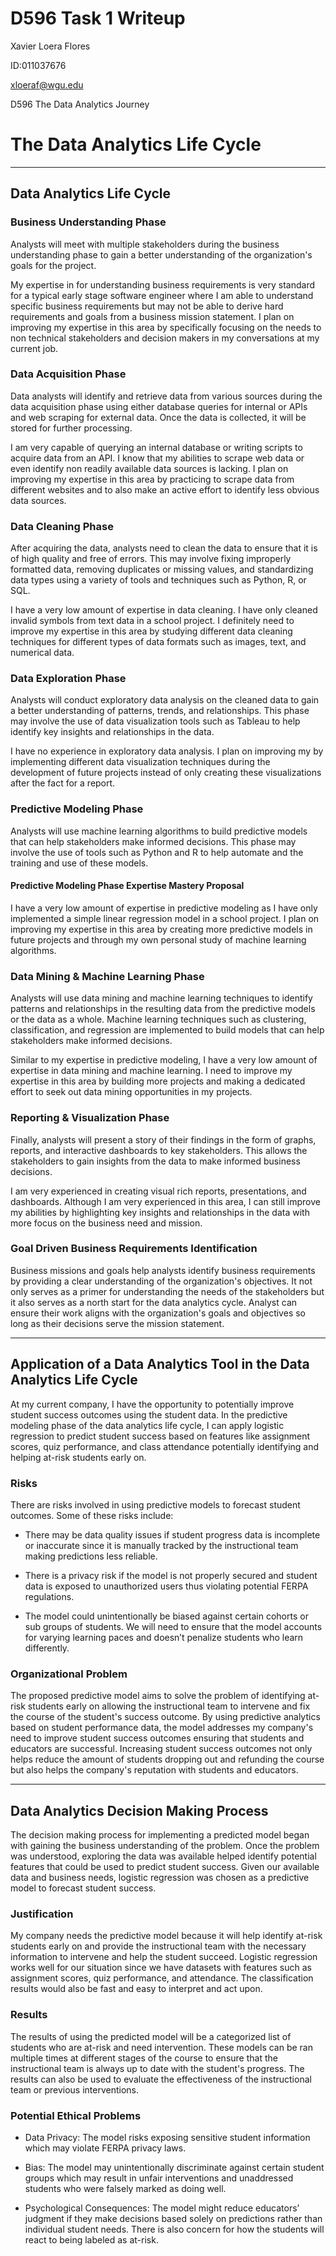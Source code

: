 # D596 Task 1 Writeup

Xavier Loera Flores

ID:011037676

xloeraf@wgu.edu

D596 The Data Analytics Journey

# The Data Analytics Life Cycle

---

## Data Analytics Life Cycle

### Business Understanding Phase

Analysts will meet with multiple stakeholders during the business understanding phase to gain a better understanding of the organization's goals for the project.

My expertise in for understanding business requirements is very standard for a typical early stage software engineer where I am able to understand specific business requirements but may not be able to derive hard requirements and goals from a business mission statement. I plan on improving my expertise in this area by specifically focusing on the needs to non technical stakeholders and decision makers in my conversations at my current job.

### Data Acquisition Phase

Data analysts will identify and retrieve data from various sources during the data acquisition phase using either database queries for internal or APIs and web scraping for external data. Once the data is collected, it will be stored for further processing.

I am very capable of querying an internal database or writing scripts to acquire data from an API. I know that my abilities to scrape web data or even identify non readily available data sources is lacking. I plan on improving my expertise in this area by practicing to scrape data from different websites and to also make an active effort to identify less obvious data sources.

### Data Cleaning Phase

After acquiring the data, analysts need to clean the data to ensure that it is of high quality and free of errors. This may involve fixing improperly formatted data, removing duplicates or missing values, and standardizing data types using a variety of tools and techniques such as Python, R, or SQL.

I have a very low amount of expertise in data cleaning. I have only cleaned invalid symbols from text data in a school project. I definitely need to improve my expertise in this area by studying different data cleaning techniques for different types of data formats such as images, text, and numerical data.

### Data Exploration Phase

Analysts will conduct exploratory data analysis on the cleaned data to gain a better understanding of patterns, trends, and relationships. This phase may involve the use of data visualization tools such as Tableau to help identify key insights and relationships in the data.

I have no experience in exploratory data analysis. I plan on improving my by implementing different data visualization techniques during the development of future projects instead of only creating these visualizations after the fact for a report.

### Predictive Modeling Phase

Analysts will use machine learning algorithms to build predictive models that can help stakeholders make informed decisions. This phase may involve the use of tools such as Python and R to help automate and the training and use of these models.

#### Predictive Modeling Phase Expertise Mastery Proposal

I have a very low amount of expertise in predictive modeling as I have only implemented a simple linear regression model in a school project. I plan on improving my expertise in this area by creating more predictive models in future projects and through my own personal study of machine learning algorithms.

### Data Mining & Machine Learning Phase

Analysts will use data mining and machine learning techniques to identify patterns and relationships in the resulting data from the predictive models or the data as a whole. Machine learning techniques such as clustering, classification, and regression are implemented to build models that can help stakeholders make informed decisions.

Similar to my expertise in predictive modeling, I have a very low amount of expertise in data mining and machine learning. I need to improve my expertise in this area by building more projects and making a dedicated effort to seek out data mining opportunities in my projects.

### Reporting & Visualization Phase

Finally, analysts will present a story of their findings in the form of graphs, reports, and interactive dashboards to key stakeholders. This allows the stakeholders to gain insights from the data to make informed business decisions.

I am very experienced in creating visual rich reports, presentations, and dashboards. Although I am very experienced in this area, I can still improve my abilities by highlighting key insights and relationships in the data with more focus on the business need and mission.

### Goal Driven Business Requirements Identification

Business missions and goals help analysts identify business requirements by providing a clear understanding of the organization's objectives. It not only serves as a primer for understanding the needs of the stakeholders but it also serves as a north start for the data analytics cycle. Analyst can ensure their work aligns with the organization's goals and objectives so long as their decisions serve the mission statement.

---

## Application of a Data Analytics Tool in the Data Analytics Life Cycle

At my current company, I have the opportunity to potentially improve student success outcomes using the student data. In the predictive modeling phase of the data analytics life cycle, I can apply logistic regression to predict student success based on features like assignment scores, quiz performance, and class attendance potentially identifying and helping at-risk students early on.

### Risks

There are risks involved in using predictive models to forecast student outcomes. Some of these risks include:

-   There may be data quality issues if student progress data is incomplete or inaccurate since it is manually tracked by the instructional team making predictions less reliable.

-   There is a privacy risk if the model is not properly secured and student data is exposed to unauthorized users thus violating potential FERPA regulations.

-   The model could unintentionally be biased against certain cohorts or sub groups of students. We will need to ensure that the model accounts for varying learning paces and doesn’t penalize students who learn differently.

### Organizational Problem

The proposed predictive model aims to solve the problem of identifying at-risk students early on allowing the instructional team to intervene and fix the course of the student's success outcome. By using predictive analytics based on student performance data, the model addresses my company's need to improve student success outcomes ensuring that students and educators are successful. Increasing student success outcomes not only helps reduce the amount of students dropping out and refunding the course but also helps the company's reputation with students and educators.

---

## Data Analytics Decision Making Process

The decision making process for implementing a predicted model began with gaining the business understanding of the problem. Once the problem was understood, exploring the data was available helped identify potential features that could be used to predict student success. Given our available data and business needs, logistic regression was chosen as a predictive model to forecast student success.

### Justification

My company needs the predictive model because it will help identify at-risk students early on and provide the instructional team with the necessary information to intervene and help the student succeed. Logistic regression works well for our situation since we have datasets with features such as assignment scores, quiz performance, and attendance. The classification results would also be fast and easy to interpret and act upon.

### Results

The results of using the predicted model will be a categorized list of students who are at-risk and need intervention. These models can be ran multiple times at different stages of the course to ensure that the instructional team is always up to date with the student's progress. The results can also be used to evaluate the effectiveness of the instructional team or previous interventions.

### Potential Ethical Problems

-   Data Privacy: The model risks exposing sensitive student information which may violate FERPA privacy laws.

-   Bias: The model may unintentionally discriminate against certain student groups which may result in unfair interventions and unaddressed students who were falsely marked as doing well.

-   Psychological Consequences: The model might reduce educators’ judgment if they make decisions based solely on predictions rather than individual student needs. There is also concern for how the students will react to being labeled as at-risk.

